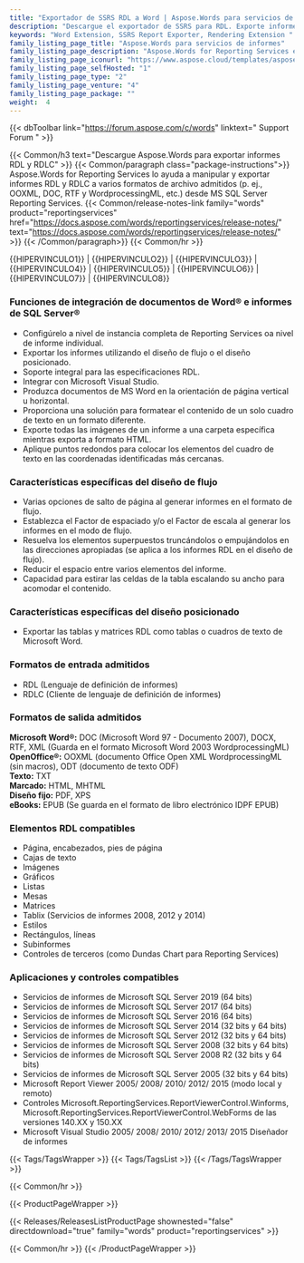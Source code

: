 ```yaml
---
title: "Exportador de SSRS RDL a Word | Aspose.Words para servicios de informes"
description: "Descargue el exportador de SSRS para RDL. Exporte informes a formatos de Word (DOC DOCX PDF RTF HTML MHTML ODT TXT XPS y WordprocessingML) desde SQL Server Reporting Services."
keywords: "Word Extension, SSRS Report Exporter, Rendering Extension "
family_listing_page_title: "Aspose.Words para servicios de informes"
family_listing_page_description: "Aspose.Words for Reporting Services es una extensión de representación dirigida a desarrolladores de software para exportar informes RDL y RDLC como documentos DOC, DOCX, PDF, RTF, HTML, MHTML, ODT, TXT, XPS y WordprocessingML desde Microsoft SQL Server Reporting Services."
family_listing_page_iconurl: "https://www.aspose.cloud/templates/aspose/App_Themes/V3/images/words/272x272/aspose_words-for-reporting-services.png"
family_listing_page_selfHosted: "1"
family_listing_page_type: "2"
family_listing_page_venture: "4"
family_listing_page_package: ""
weight:  4
---
```


{{< dbToolbar link="https://forum.aspose.com/c/words" linktext=" Support Forum " >}}

{{< Common/h3 text="Descargue Aspose.Words para exportar informes RDL y RDLC"  >}}
{{< Common/paragraph class="package-instructions">}}
Aspose.Words for Reporting Services lo ayuda a manipular y exportar informes RDL y RDLC a varios formatos de archivo admitidos (p. ej., OOXML, DOC, RTF y WordprocessingML, etc.) desde MS SQL Server Reporting Services.
{{< Common/release-notes-link family="words" product="reportingservices" href="https://docs.aspose.com/words/reportingservices/release-notes/" text="https://docs.aspose.com/words/reportingservices/release-notes/"  >}}
{{< /Common/paragraph>}}
{{< Common/hr >}}

{{HIPERVINCULO1}} | {{HIPERVINCULO2}} | {{HIPERVINCULO3}} | {{HIPERVINCULO4}} | {{HIPERVINCULO5}} | {{HIPERVINCULO6}} | {{HIPERVINCULO7}} | {{HIPERVINCULO8}}

### Funciones de integración de documentos de Word® e informes de SQL Server®

- Configúrelo a nivel de instancia completa de Reporting Services oa nivel de informe individual.
- Exportar los informes utilizando el diseño de flujo o el diseño posicionado.
- Soporte integral para las especificaciones RDL.
- Integrar con Microsoft Visual Studio.
- Produzca documentos de MS Word en la orientación de página vertical u horizontal.
- Proporciona una solución para formatear el contenido de un solo cuadro de texto en un formato diferente.
- Exporte todas las imágenes de un informe a una carpeta específica mientras exporta a formato HTML.
- Aplique puntos redondos para colocar los elementos del cuadro de texto en las coordenadas identificadas más cercanas.

### Características específicas del diseño de flujo

- Varias opciones de salto de página al generar informes en el formato de flujo.
- Establezca el Factor de espaciado y/o el Factor de escala al generar los informes en el modo de flujo.
- Resuelva los elementos superpuestos truncándolos o empujándolos en las direcciones apropiadas (se aplica a los informes RDL en el diseño de flujo).
- Reducir el espacio entre varios elementos del informe.
- Capacidad para estirar las celdas de la tabla escalando su ancho para acomodar el contenido.

### Características específicas del diseño posicionado

- Exportar las tablas y matrices RDL como tablas o cuadros de texto de Microsoft Word.

### Formatos de entrada admitidos

- RDL (Lenguaje de definición de informes)
- RDLC (Cliente de lenguaje de definición de informes)

### Formatos de salida admitidos

**Microsoft Word®:** DOC (Microsoft Word 97 - Documento 2007), DOCX, RTF, XML (Guarda en el formato Microsoft Word 2003 WordprocessingML)\
**OpenOffice®:** OOXML (documento Office Open XML WordprocessingML (sin macros), ODT (documento de texto ODF)\
**Texto:** TXT\
**Marcado:** HTML, MHTML\
**Diseño fijo:** PDF, XPS\
**eBooks:** EPUB (Se guarda en el formato de libro electrónico IDPF EPUB)

### Elementos RDL compatibles

- Página, encabezados, pies de página
- Cajas de texto
- Imágenes
- Gráficos
- Listas
- Mesas
- Matrices
- Tablix (Servicios de informes 2008, 2012 y 2014)
- Estilos
- Rectángulos, líneas
- Subinformes
- Controles de terceros (como Dundas Chart para Reporting Services)

### Aplicaciones y controles compatibles

- Servicios de informes de Microsoft SQL Server 2019 (64 bits)
- Servicios de informes de Microsoft SQL Server 2017 (64 bits)
- Servicios de informes de Microsoft SQL Server 2016 (64 bits)
- Servicios de informes de Microsoft SQL Server 2014 (32 bits y 64 bits)
- Servicios de informes de Microsoft SQL Server 2012 (32 bits y 64 bits)
- Servicios de informes de Microsoft SQL Server 2008 (32 bits y 64 bits)
- Servicios de informes de Microsoft SQL Server 2008 R2 (32 bits y 64 bits)
- Servicios de informes de Microsoft SQL Server 2005 (32 bits y 64 bits)
- Microsoft Report Viewer 2005/ 2008/ 2010/ 2012/ 2015 (modo local y remoto)
- Controles Microsoft.ReportingServices.ReportViewerControl.Winforms, Microsoft.ReportingServices.ReportViewerControl.WebForms de las versiones 140.XX y 150.XX
- Microsoft Visual Studio 2005/ 2008/ 2010/ 2012/ 2013/ 2015 Diseñador de informes

{{< Tags/TagsWrapper >}}
{{< Tags/TagsList >}}
{{< /Tags/TagsWrapper >}}

{{< Common/hr >}}

{{< ProductPageWrapper >}}

<!-- ReleasesListProductPage-->

{{< Releases/ReleasesListProductPage shownested="false"  directdownload="true" family="words" product="reportingservices" >}}

<!-- /ReleasesListProductPage-->

{{< Common/hr >}}
{{< /ProductPageWrapper >}}

